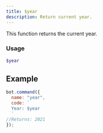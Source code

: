 ```yaml
---
title: $year
description: Return current year.
---
```


This function returns the current year.

### Usage

```php
$year
```

## Example

```javascript
bot.command({
  name: "year",
  code: `
  Year: $year
  `
//Returns: 2021
});
```
